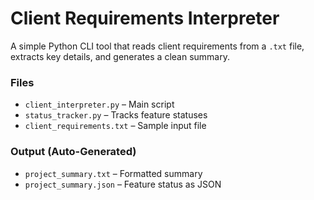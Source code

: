# Client Requirements Interpreter

A simple Python CLI tool that reads client requirements from a `.txt` file, extracts key details, and generates a clean summary.

### Files
- `client_interpreter.py` – Main script
- `status_tracker.py` – Tracks feature statuses
- `client_requirements.txt` – Sample input file

### Output (Auto-Generated)
- `project_summary.txt` – Formatted summary
- `project_summary.json` – Feature status as JSON


